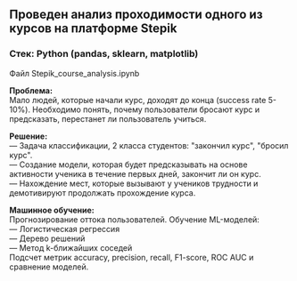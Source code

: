 ## Проведен анализ проходимости одного из курсов на платформе Stepik   
### Стек: Python (pandas, sklearn, matplotlib)
Файл Stepik_course_analysis.ipynb

**Проблема:**  
Мало людей, которые начали курс, доходят до конца (success rate 5-10%). Необходимо понять, почему пользователи бросают курс и предсказать, перестанет ли пользователь учиться.  
  
**Решение:**  
— Задача классификации, 2 класса студентов: "закончил курс", "бросил курс".  
— Создание модели, которая будет предсказывать на основе активности ученика в течение первых дней, закончит ли он курс.  
— Нахождение мест, которые вызывают у учеников трудности и демотивируют продолжать прохождение курса.   

**Машинное обучение:**  
Прогнозирование оттока пользователей. Обучение ML-моделей:  
— Логистическая регрессия  
— Дерево решений  
— Метод k-ближайших соседей  
Подсчет метрик accuracy, precision, recall, F1-score, ROC AUC и сравнение моделей.
